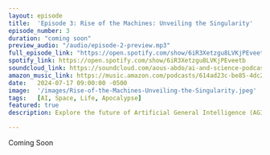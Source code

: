 ```yaml
---
layout: episode
title:  'Episode 3: Rise of the Machines: Unveiling the Singularity'
episode_number: 3
duration: "coming soon"
preview_audio: "/audio/episode-2-preview.mp3"
full_episode_link: "https://open.spotify.com/show/6iR3Xetzgu8LVKjPEveetb"
spotify_link: https://open.spotify.com/show/6iR3Xetzgu8LVKjPEveetb
soundcloud_link: https://soundcloud.com/aous-abdo/ai-and-science-podcast?utm_source=clipboard&utm_medium=text&utm_campaign=social_sharing&si=5dc39ba5b4eb480a90a42091b5bd346a
amazon_music_link: https://music.amazon.com/podcasts/614ad23c-be85-4dc2-b07b-510266723045/episodes/449d2331-cf15-43c3-8522-c3bb1b7550a5/the-ai-and-science-podcast-ai-space-odyssey-exploring-the-cosmos-with-artificial-intelligence
date:   2024-07-17 09:00:00 -0500
image:  '/images/Rise-of-the-Machines-Unveiling-the-Singularity.jpeg'
tags:   [AI, Space, Life, Apocalypse]
featured: true
description: Explore the future of Artificial General Intelligence (AGI) and Superintelligence (ASI) in "Rise of the Machines, Unveiling the Singularity". Discover the potential impacts, ethical considerations, and implications of machines surpassing human intelligence.

---
```


Coming Soon